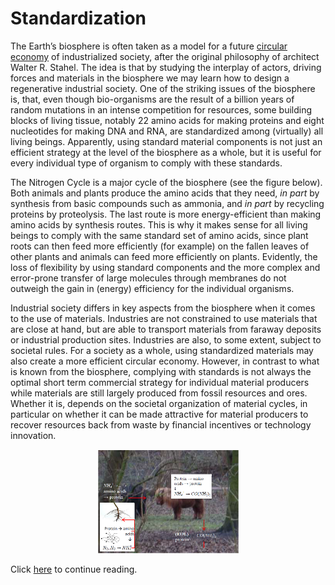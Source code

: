 # Standardization

The Earth’s biosphere is often taken as a model for a future [circular economy](https://njeapp2.github.io/RWE-Track/Atom4/Page4) of industrialized society, after the
original philosophy of architect Walter R. Stahel. The idea is that by studying the interplay of actors, driving
forces and materials in the biosphere we may learn how to design a regenerative industrial society. One of the
striking issues of the biosphere is, that, even though bio-organisms are the result of a billion years of random
mutations in an intense competition for resources, some building blocks of living tissue, notably 22 amino acids
for making proteins and eight nucleotides for making DNA and RNA, are standardized among (virtually) all
living beings. Apparently, using standard material components is not just an efficient strategy at the level of the
biosphere as a whole, but it is useful for every individual type of organism to comply with these standards.

The Nitrogen Cycle is a major cycle of the biosphere (see the figure below). Both animals and plants produce the
amino acids that they need, *in part* by synthesis from basic compounds such as ammonia, and *in part* by
recycling proteins by proteolysis. The last route is more energy-efficient than making amino acids by synthesis
routes. This is why it makes sense for all living beings to comply with the same standard set of amino acids,
since plant roots can then feed more efficiently (for example) on the fallen leaves of other plants and animals can
feed more efficiently on plants. Evidently, the loss of flexibility by using standard components and the more
complex and error-prone transfer of large molecules through membranes do not outweigh the gain in (energy)
efficiency for the individual organisms.

Industrial society differs in key aspects from the biosphere when it comes to the use of materials. Industries are
not constrained to use materials that are close at hand, but are able to transport materials from faraway deposits
or industrial production sites. Industries are also, to some extent, subject to societal rules. For a society as a
whole, using standardized materials may also create a more efficient circular economy. However, in contrast to
what is known from the biosphere, complying with standards is not always the optimal short term commercial
strategy for individual material producers while materials are still largely produced from fossil resources and
ores. Whether it is, depends on the societal organization of material cycles, in particular on whether it can be
made attractive for material producers to recover resources back from waste by financial incentives or
technology innovation.

<p align="center">
<img src="Photo7.1.png" width="45%" height="45%">
</p>

Click [here](https://njeapp2.github.io/RWE-Track/Atom8/Page8) to continue reading.
